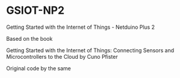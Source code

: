 GSIOT-NP2
=========

Getting Started with the Internet of Things - Netduino Plus 2

Based on the book 

Getting Started with the Internet of Things: Connecting Sensors and Microcontrollers to the Cloud
by 
Cuno Pfister

Original code by the same
